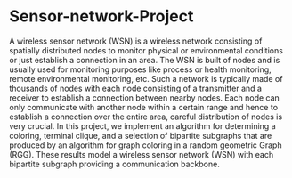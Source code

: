 # Sensor-network-Project
A wireless sensor network (WSN) is a wireless network consisting of spatially distributed nodes to monitor physical or environmental conditions or just establish a connection in an area. The WSN is built of nodes and is usually used for monitoring purposes like process or health monitoring, remote environmental monitoring, etc. Such a network is typically made of thousands of nodes with each node consisting of a transmitter and a receiver to establish a connection between nearby nodes. Each node can only communicate with another node within a certain range and hence to establish a connection over the entire area, careful distribution of nodes is very crucial. In this project, we implement an algorithm for determining a coloring, terminal clique, and a selection of bipartite subgraphs that are produced by an algorithm for graph coloring in a random geometric Graph (RGG). These results model a wireless sensor network (WSN) with each bipartite subgraph providing a communication backbone.
